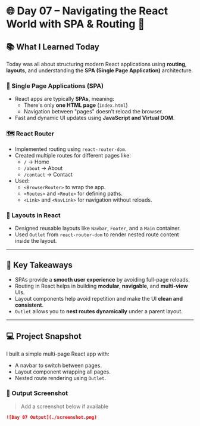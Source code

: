 # 🌐 Day 07 – Navigating the React World with SPA & Routing 🧭

## 📚 What I Learned Today

Today was all about structuring modern React applications using **routing**, **layouts**, and understanding the **SPA (Single Page Application)** architecture.

### 🧾 Single Page Applications (SPA)
- React apps are typically **SPAs**, meaning:
  - There's only **one HTML page** (`index.html`)
  - Navigation between "pages" doesn’t reload the browser.
- Fast and dynamic UI updates using **JavaScript and Virtual DOM**.

### 🗺️ React Router
- Implemented routing using `react-router-dom`.
- Created multiple routes for different pages like:
  - `/` → Home
  - `/about` → About
  - `/contact` → Contact
- Used:
  - `<BrowserRouter>` to wrap the app.
  - `<Routes>` and `<Route>` for defining paths.
  - `<Link>` and `<NavLink>` for navigation without reloads.

### 🧱 Layouts in React
- Designed reusable layouts like `Navbar`, `Footer`, and a `Main` container.
- Used `Outlet` from `react-router-dom` to render nested route content inside the layout.

---

## 🧠 Key Takeaways

- SPAs provide a **smooth user experience** by avoiding full-page reloads.
- Routing in React helps in building **modular**, **navigable**, and **multi-view** UIs.
- Layout components help avoid repetition and make the UI **clean and consistent**.
- `Outlet` allows you to **nest routes dynamically** under a parent layout.

---

## 💻 Project Snapshot

I built a simple multi-page React app with:
- A navbar to switch between pages.
- Layout component wrapping all pages.
- Nested route rendering using `Outlet`.

### 📸 Output Screenshot

> Add a screenshot below if available  
```markdown
![Day 07 Output](./screenshot.png)

